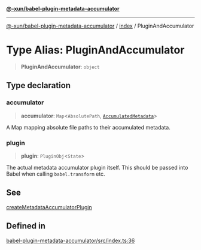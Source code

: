 [**@-xun/babel-plugin-metadata-accumulator**](../../README.md)

***

[@-xun/babel-plugin-metadata-accumulator](../../README.md) / [index](../README.md) / PluginAndAccumulator

# Type Alias: PluginAndAccumulator

> **PluginAndAccumulator**: `object`

## Type declaration

### accumulator

> **accumulator**: `Map`\<`AbsolutePath`, [`AccumulatedMetadata`](AccumulatedMetadata.md)\>

A Map mapping absolute file paths to their accumulated metadata.

### plugin

> **plugin**: `PluginObj`\<`State`\>

The actual metadata accumulator plugin itself. This should be passed into
Babel when calling `babel.transform` etc.

## See

[createMetadataAccumulatorPlugin](../functions/createMetadataAccumulatorPlugin.md)

## Defined in

[babel-plugin-metadata-accumulator/src/index.ts:36](https://github.com/Xunnamius/xscripts/blob/08b8dd169c5f24bef791b640ada35bc11e6e6e8e/packages/babel-plugin-metadata-accumulator/src/index.ts#L36)
